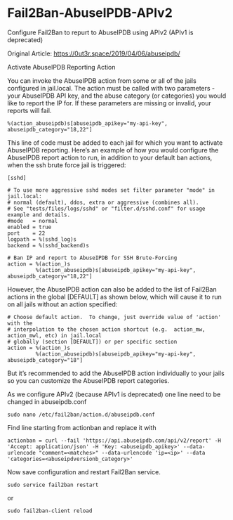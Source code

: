 # Fail2Ban-AbuseIPDB-APIv2
Configure Fail2Ban to repurt to AbuseIPDB using APIv2 (APIv1 is deprecated)

Original Article: https://0ut3r.space/2019/04/06/abuseipdb/

Activate AbuseIPDB Reporting Action

You can invoke the AbuseIPDB action from some or all of the jails configured in jail.local. The action must be called with two parameters - your AbuseIPDB API key, and the abuse category (or categories) you would like to report the IP for. If these parameters are missing or invalid, your reports will fail.

```
%(action_abuseipdb)s[abuseipdb_apikey="my-api-key", abuseipdb_category="18,22"]
```

This line of code must be added to each jail for which you want to activate AbuseIPDB reporting. Here’s an example of how you would configure the AbuseIPDB report action to run, in addition to your default ban actions, when the ssh brute force jail is triggered:

```
[sshd]

# To use more aggressive sshd modes set filter parameter "mode" in jail.local:
# normal (default), ddos, extra or aggressive (combines all).
# See "tests/files/logs/sshd" or "filter.d/sshd.conf" for usage example and details.
#mode   = normal
enabled = true
port    = 22
logpath = %(sshd_log)s
backend = %(sshd_backend)s

# Ban IP and report to AbuseIPDB for SSH Brute-Forcing
action = %(action_)s
         %(action_abuseipdb)s[abuseipdb_apikey="my-api-key", abuseipdb_category="18,22"]
```

However, the AbuseIPDB action can also be added to the list of Fail2Ban actions in the global [DEFAULT] as shown below, which will cause it to run on all jails without an action specified:

```
# Choose default action.  To change, just override value of 'action' with the
# interpolation to the chosen action shortcut (e.g.  action_mw, action_mwl, etc) in jail.local
# globally (section [DEFAULT]) or per specific section
action = %(action_)s
         %(action_abuseipdb)s[abuseipdb_apikey="my-api-key", abuseipdb_category="18"]
```

But it’s recommended to add the AbuseIPDB action individually to your jails so you can customize the AbuseIPDB report categories.

As we configure APIv2 (because APIv1 is deprecated) one line need to be changed in abuseipdb.conf

```
sudo nano /etc/fail2ban/action.d/abuseipdb.conf
```

Find line starting from actionban and replace it with

```
actionban = curl --fail 'https://api.abuseipdb.com/api/v2/report' -H 'Accept: application/json' -H 'Key: <abuseipdb_apikey>' --data-urlencode "comment=<matches>" --data-urlencode 'ip=<ip>' --data 'categories=<abuseipdversionb_category>'
```

Now save configuration and restart Fail2Ban service.

```
sudo service fail2ban restart
```
or

```
sudo fail2ban-client reload
```
